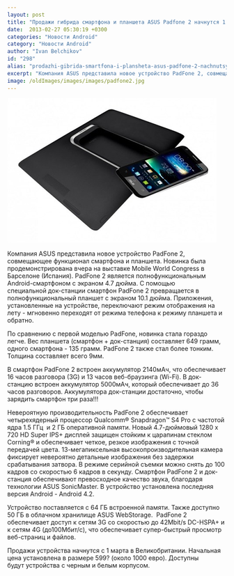 ```yaml
---
layout: post
title: "Продажи гибрида смартфона и планшета ASUS Padfone 2 начнутся 1 марта в Великобритании"
date:  2013-02-27 05:30:19 +0300
categories: "Новости Android"
category: "Новости Android"
author: "Ivan Belchikov"
id: "298"
alias: "prodazhi-gibrida-smartfona-i-plansheta-asus-padfone-2-nachnutsya-1-marta-v-velikobritanii"
excerpt: "Компания ASUS представила новое устройство PadFone 2, совмещающее функционал смартфона и планшета. Новинка была продемонстрирована вчера на выставке Mobile World Congress в Барселоне (Испания)."
image: /oldImages/images/images/padfone2.jpg
---
```

<img src="/oldImages/images/images/padfone2.jpg" alt="Padfone 2" >

Компания ASUS представила новое устройство PadFone 2, совмещающее функционал смартфона и планшета. Новинка была продемонстрирована вчера на выставке Mobile World Congress в Барселоне (Испания).
PadFone 2 является полнофункциональным Android-смартфоном с экраном 4.7 дюйма. С помощью специальной док-станции смартфон PadFone 2 превращается в полнофункциональный планшет с экраном 10.1 дюйма. Приложения, установленные на устройстве, переключают режим отображения на лету - мгновенно переходят от режима телефона к режиму планшета и обратно.

По сравнению с первой моделью PadFone, новинка стала гораздо легче. Вес планшета (смартфон + док-станция) составляет 649 грамм, одного смартфона - 135 грамм. PadFone 2 также стал более тонким. Толщина составляет всего 9мм.

В смартфон PadFone 2 встроен аккумулятор 2140мAч, что обеспечивает 16 часов разговора (3G) и 13 часов веб-браузинга (Wi-Fi). В док-станцию встроен аккумулятор 5000мAч, который обеспечивает до 36 часов разговоров. Аккумулятора док-станции достаточно, чтобы зарядить смартфон три раза!!!

Невероятную производительность PadFone 2 обеспечивает четырехядерный процессор Qualcomm® Snapdragon™ S4 Pro с частотой ядра 1.5 ГГц  и 2 ГБ оперативной памяти. Новый 4.7-дюймовый 1280 x 720 HD Super IPS+ дисплей защищен стойким к царапинам стеклом Corning® и обеспечивает четкое, резкое изображения с точной передачей цвета. 13-мегапиксельная высокопроизводительная камера фиксирует невероятно детальные изображения без задержки срабатывания затвора. В режиме серийной съемки можно снять до 100 кадров со скоростью 6 кадров в секунду. Смартфон PadFone 2 и док-станция обеспечивают превосходное качество звука, благодаря технологии ASUS SonicMaster. В устройство установлена последняя версия Android - Android 4.2.

Устройство поставляется с 64 ГБ встроенной памяти. Также доступно 50 ГБ в облачном хранилище ASUS WebStorage.  PadFone 2 обеспечивает доступ к сетям 3G со скоростью до 42Mbit/s DC-HSPA+ и к сетям 4G (до100Мбит/с), что обеспечивает супер-быстрый просмотр веб-страниц и файлов.

Продажи устройства начнутся с 1 марта в Великобритании. Начальная цена установлена в размере 599? (около 1000 евро). Доступны будут устройства с черным и белым корпусом.
